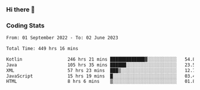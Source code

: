 ### Hi there 👋

<!--
**Girrafeec/girrafeec** is a ✨ _special_ ✨ repository because its `README.md` (this file) appears on your GitHub profile.

Here are some ideas to get you started:

- 🔭 I’m currently working on ...
- 🌱 I’m currently learning ...
- 👯 I’m looking to collaborate on ...
- 🤔 I’m looking for help with ...
- 💬 Ask me about ...
- 📫 How to reach me: ...
- 😄 Pronouns: ...
- ⚡ Fun fact: ...
-->

### Coding Stats
<!--START_SECTION:waka-->

```txt
From: 01 September 2022 - To: 02 June 2023

Total Time: 449 hrs 16 mins

Kotlin                 246 hrs 21 mins █████████████▓░░░░░░░░░░░   54.83 %
Java                   105 hrs 35 mins ██████░░░░░░░░░░░░░░░░░░░   23.50 %
XML                    57 hrs 23 mins  ███▒░░░░░░░░░░░░░░░░░░░░░   12.77 %
JavaScript             15 hrs 19 mins  █░░░░░░░░░░░░░░░░░░░░░░░░   03.41 %
HTML                   8 hrs 6 mins    ▒░░░░░░░░░░░░░░░░░░░░░░░░   01.80 %
```

<!--END_SECTION:waka-->
